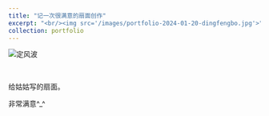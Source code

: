 ```yaml
---
title: "记一次很满意的扇面创作"
excerpt: "<br/><img src='/images/portfolio-2024-01-20-dingfengbo.jpg'>"
collection: portfolio
---
```


![定风波](https://sunqinxuan.github.io/images/portfolio-2024-01-20-dingfengbo.jpg)

<br>

给姑姑写的扇面。

非常满意^_^